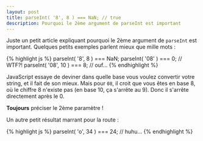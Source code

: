 ```yaml
---
layout: post
title: parseInt( '8', 8 ) === NaN; // true
description: Pourquoi le 2ème argument de parseInt est important
---
```


Juste un petit article expliquant pourquoi le 2ème argument de `parseInt` est
important. Quelques petits exemples parlent mieux que mille mots :

{% highlight js %}
parseInt( '8', 8 ) === NaN;
parseInt( '08' ) === 0; // WTF?!
parseInt( '08', 10 ) === 8; // ouf...
{% endhighlight %}

JavaScript essaye de deviner dans quelle base vous voulez convertir votre
string, et il fait de son mieux. Mais pour `08`, il croit que vous êtes en base
8, où le chiffre 8 n'existe pas (en base 10, ça s'arrête au 9). Donc il
s'arrête directement après le 0.

**Toujours** préciser le 2ème paramètre !

Un autre petit résultat marrant pour la route :

{% highlight js %}
parseInt( 'o', 34 ) === 24; // huhu...
{% endhighlight %}

